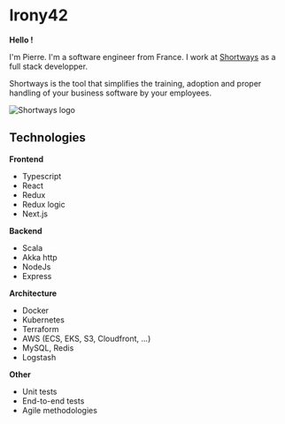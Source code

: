 # Irony42

**Hello !**

I'm Pierre. I'm a software engineer from France.
I work at [Shortways](https://shortways.com) as a full stack developper.

Shortways is the tool that simplifies the training, adoption and proper handling of your business software by your employees.

![Shortways logo](http://shortways.com/wp-content/uploads/2016/04/logo-shortways-png.png)

## Technologies

**Frontend** 
- Typescript
- React
- Redux
- Redux logic
- Next.js

**Backend**
- Scala
- Akka http
- NodeJs
- Express

**Architecture** 
- Docker
- Kubernetes
- Terraform
- AWS (ECS, EKS, S3, Cloudfront, ...)
- MySQL, Redis
- Logstash

**Other**
- Unit tests
- End-to-end tests
- Agile methodologies
